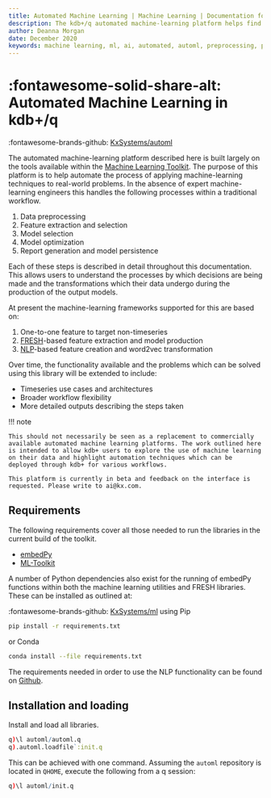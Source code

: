 ```yaml
---
title: Automated Machine Learning | Machine Learning | Documentation for q and kdb+
description: The kdb+/q automated machine-learning platform helps find models to predict a target of interest, and handles preprocessing data, export of models, images and reports.
author: Deanna Morgan
date: December 2020
keywords: machine learning, ml, ai, automated, automl, preprocessing, processing, postprocessing, feature extraction, feature selection, statistics, interpretability, kdb+, q
---
```

# :fontawesome-solid-share-alt: Automated Machine Learning in kdb+/q

:fontawesome-brands-github:
[KxSystems/automl](https://github.com/kxsystems/automl/)

The automated machine-learning platform described here is built largely on the tools available within the [Machine Learning Toolkit](../toolkit/index.md). The purpose of this platform is to help automate the process of applying machine-learning techniques to real-world problems. In the absence of expert machine-learning engineers this handles the following processes within a traditional workflow.

1. Data preprocessing
2. Feature extraction and selection
3. Model selection
4. Model optimization
5. Report generation and model persistence

Each of these steps is described in detail throughout this documentation. 
This allows users to understand the processes by which decisions are being made and the transformations which their data undergo during the production of the output models.

At present the machine-learning frameworks supported for this are based on:

1. One-to-one feature to target non-timeseries
2. [FRESH](../toolkit/fresh.md)-based feature extraction and model production
3. [NLP](../nlp/index.md)-based feature creation and word2vec transformation 

Over time, the functionality available and the problems which can be solved using this library will be extended to include:

-   Timeseries use cases and architectures 
-   Broader workflow flexibility
-   More detailed outputs describing the steps taken

!!! note

    This should not necessarily be seen as a replacement to commercially available automated machine learning platforms. The work outlined here is intended to allow kdb+ users to explore the use of machine learning on their data and highlight automation techniques which can be deployed through kdb+ for various workflows. 

    This platform is currently in beta and feedback on the interface is requested. Please write to ai@kx.com. 


## Requirements

The following requirements cover all those needed to run the libraries in the current build of the toolkit.

-   [embedPy](../embedpy/index.md)
-   [ML-Toolkit](../toolkit/index.md)

A number of Python dependencies also exist for the running of embedPy functions within both the machine learning utilities and FRESH libraries. These can be installed as outlined at:

:fontawesome-brands-github:
[KxSystems/ml](https://github.com/kxsystems/automl)
using Pip

```bash
pip install -r requirements.txt
```

or Conda

```bash
conda install --file requirements.txt
```
The requirements needed in order to use the NLP functionality can be found on [Github](https://github.com/kxsystems/automl#optional-requirements-for-advanced-modules).


## Installation and loading

Install and load all libraries.

```q
q)\l automl/automl.q
q).automl.loadfile`:init.q
```

This can be achieved with one command. Assuming the `automl` repository is located in `QHOME`, execute the following from a q session:

```q
q)\l automl/init.q
```
